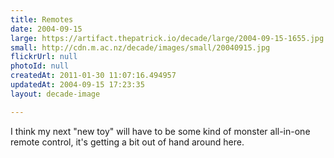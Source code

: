 ```yaml
---
title: Remotes
date: 2004-09-15
large: https://artifact.thepatrick.io/decade/large/2004-09-15-1655.jpg
small: http://cdn.m.ac.nz/decade/images/small/20040915.jpg
flickrUrl: null
photoId: null
createdAt: 2011-01-30 11:07:16.494957
updatedAt: 2004-09-15 17:23:35
layout: decade-image

---
```

I think my next "new toy" will have to be some kind of monster all-in-one remote control, it's getting a bit out of hand around here.
